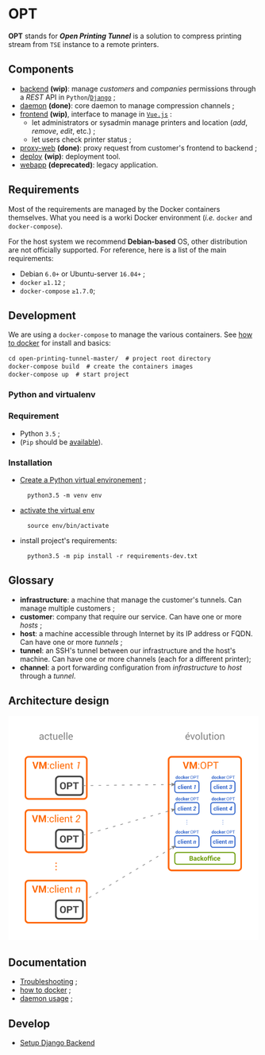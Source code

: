 # OPT

**OPT** stands for _**Open Printing Tunnel**_ is  a solution to compress printing stream from `TSE` instance to a remote printers.

## Components

* [backend](./backend) **(wip)**: manage _customers_ and _companies_ permissions through a _REST_ API in `Python`/[`Django`](https://djangoproject.com) ;
* [daemon](./daemon) **(done)**: core daemon to manage compression channels ;
* [frontend](./frontend) **(wip)**, interface to manage in [`Vue.js`](http://vuejs.org/)  :  
    * let administrators or sysadmin manage printers and location (_add_, _remove_, _edit_, etc.) ;
    * let users check printer status ;
* [proxy-web](./daemon/proxy-web) **(done)**: proxy request from customer's frontend to backend ;
* [deploy](./deploy) **(wip)**: deployment tool.
* [webapp](./webapp) **(deprecated)**: legacy application.

## Requirements

Most of the requirements are managed by the Docker containers themselves. What you need is a worki Docker environment (_i.e._ `docker` and `docker-compose`).

For the host system we recommend **Debian-based** OS, other distribution are not officially supported. For reference, here is a list of the main requirements:

* Debian `6.0+` or Ubuntu-server `16.04+` ;
* `docker` `≥1.12` ;
* `docker-compose` `≥1.7.0`;

## Development

We are using a `docker-compose` to manage the various containers. See [how to docker](docs/HOW-TO-DOCKER.md) for install and basics: 

    cd open-printing-tunnel-master/  # project root directory
    docker-compose build  # create the containers images 
    docker-compose up  # start project

### Python and virtualenv

### Requirement

* Python `3.5` ;
* (`Pip` should be [available](https://pip.pypa.io/en/stable/installing/#do-i-need-to-install-pip)).

### Installation

* [Create a Python virtual environement](https://docs.python.org/3.5/library/venv.html#creating-virtual-environments) ;

        python3.5 -m venv env
    
* [activate the virtual env](https://packaging.python.org/en/latest/installing/#creating-virtual-environments)

        source env/bin/activate
        
* install project's requirements:
    
        python3.5 -m pip install -r requirements-dev.txt   
    
## Glossary

* **infrastructure**: a machine that manage the customer's tunnels. Can manage multiple customers ;
* **customer**: company that require our service. Can have one or more _hosts_ ;
* **host**: a machine accessible through Internet by its IP address or FQDN. Can have one or more _tunnels_ ;
* **tunnel**: an SSH's tunnel between our infrastructure and the host's machine. Can have one or more channels (each for a different printer);
* **channel**: a port forwarding configuration from _infrastructure_ to _host_ through a _tunnel_.

## Architecture design

![./docs/diagrams/architecture.png](./docs/diagrams/architecture.png)


## Documentation

* [Troubleshooting](docs/TROUBLESHOOTING.md) ;
* [how to docker](docs/HOW-TO-DOCKER.md) ;
* [daemon usage](./daemon/) ;

## Develop

* [Setup Django Backend](backend/README.md)
